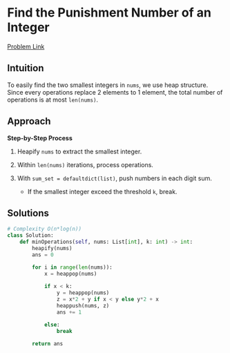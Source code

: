 **Find the Punishment Number of an Integer**
=
[Problem Link](https://leetcode.com/problems/find-the-punishment-number-of-an-integer/description)

## Intuition
To easily find the two smallest integers in `nums`, we use heap structure. Since every operations replace 
2 elements to 1 element, the total number of operations is at most `len(nums)`.

## Approach
**Step-by-Step Process**

1. Heapify `nums` to extract the smallest integer.

2. Within `len(nums)` iterations, process operations.

3. With `sum_set = defaultdict(list)`, push numbers in each digit sum.
    - If the smallest integer exceed the threshold `k`, break.
  
## Solutions
```python
# Complexity O(n*log(n))
class Solution:
    def minOperations(self, nums: List[int], k: int) -> int:
        heapify(nums)
        ans = 0

        for i in range(len(nums)):
            x = heappop(nums)
   
            if x < k:
                y = heappop(nums)
                z = x*2 + y if x < y else y*2 + x
                heappush(nums, z)
                ans += 1

            else:
                break

        return ans
